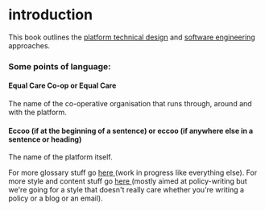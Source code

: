 # introduction

This book outlines the [platform technical design](platform-technical-design/) and [software engineering](software-engineering/) approaches.

### Some points of language:

#### Equal Care Co-op or Equal Care

The name of the co-operative organisation that runs through, around and with the platform.

#### Eccoo \(if at the beginning of a sentence\) or eccoo \(if anywhere else in a sentence or heading\)

The name of the platform itself.

For more glossary stuff go [here ](https://policies.equalcare.coop/-LeSN56IfWNpY00mY12i/glossary)\(work in progress like everything else\). For more style and content stuff go [here ](https://policies.equalcare.coop/-LeSN56IfWNpY00mY12i/writing-policy/content)\(mostly aimed at policy-writing but we're going for a style that doesn't really care whether you're writing a policy or a blog or an email\).


